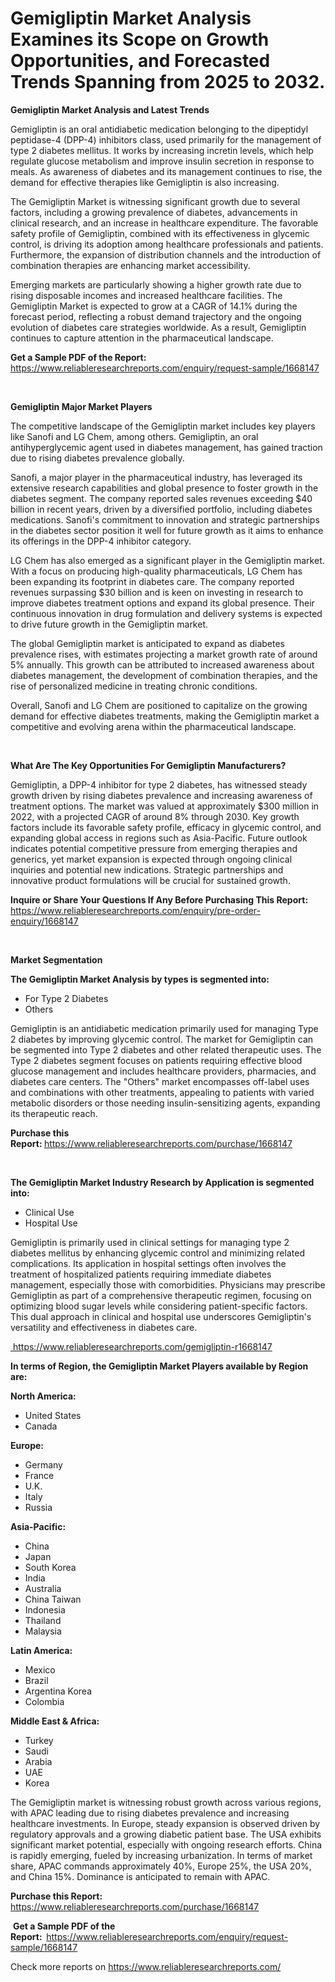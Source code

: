 <p><h1>Gemigliptin Market Analysis Examines its Scope on Growth Opportunities, and Forecasted Trends Spanning from 2025 to 2032.</h1></p><p><strong>Gemigliptin Market Analysis and Latest Trends</strong></p>
<p><p>Gemigliptin is an oral antidiabetic medication belonging to the dipeptidyl peptidase-4 (DPP-4) inhibitors class, used primarily for the management of type 2 diabetes mellitus. It works by increasing incretin levels, which help regulate glucose metabolism and improve insulin secretion in response to meals. As awareness of diabetes and its management continues to rise, the demand for effective therapies like Gemigliptin is also increasing.</p><p>The Gemigliptin Market is witnessing significant growth due to several factors, including a growing prevalence of diabetes, advancements in clinical research, and an increase in healthcare expenditure. The favorable safety profile of Gemigliptin, combined with its effectiveness in glycemic control, is driving its adoption among healthcare professionals and patients. Furthermore, the expansion of distribution channels and the introduction of combination therapies are enhancing market accessibility.</p><p>Emerging markets are particularly showing a higher growth rate due to rising disposable incomes and increased healthcare facilities. The Gemigliptin Market is expected to grow at a CAGR of 14.1% during the forecast period, reflecting a robust demand trajectory and the ongoing evolution of diabetes care strategies worldwide. As a result, Gemigliptin continues to capture attention in the pharmaceutical landscape.</p></p>
<p><strong>Get a Sample PDF of the Report:&nbsp;</strong> <a href="https://www.reliableresearchreports.com/enquiry/request-sample/1668147?utm_campaign=2743&utm_medium=2&utm_source=Github&utm_content=ia&utm_term=06032025&utm_id=gemigliptin">https://www.reliableresearchreports.com/enquiry/request-sample/1668147</a></p>
<p>&nbsp;</p>
<p><strong>Gemigliptin Major Market Players</strong></p>
<p><p>The competitive landscape of the Gemigliptin market includes key players like Sanofi and LG Chem, among others. Gemigliptin, an oral antihyperglycemic agent used in diabetes management, has gained traction due to rising diabetes prevalence globally.</p><p>Sanofi, a major player in the pharmaceutical industry, has leveraged its extensive research capabilities and global presence to foster growth in the diabetes segment. The company reported sales revenues exceeding $40 billion in recent years, driven by a diversified portfolio, including diabetes medications. Sanofi's commitment to innovation and strategic partnerships in the diabetes sector position it well for future growth as it aims to enhance its offerings in the DPP-4 inhibitor category.</p><p>LG Chem has also emerged as a significant player in the Gemigliptin market. With a focus on producing high-quality pharmaceuticals, LG Chem has been expanding its footprint in diabetes care. The company reported revenues surpassing $30 billion and is keen on investing in research to improve diabetes treatment options and expand its global presence. Their continuous innovation in drug formulation and delivery systems is expected to drive future growth in the Gemigliptin market.</p><p>The global Gemigliptin market is anticipated to expand as diabetes prevalence rises, with estimates projecting a market growth rate of around 5% annually. This growth can be attributed to increased awareness about diabetes management, the development of combination therapies, and the rise of personalized medicine in treating chronic conditions.</p><p>Overall, Sanofi and LG Chem are positioned to capitalize on the growing demand for effective diabetes treatments, making the Gemigliptin market a competitive and evolving arena within the pharmaceutical landscape.</p></p>
<p>&nbsp;</p>
<p><strong>What Are The Key Opportunities For Gemigliptin Manufacturers?</strong></p>
<p><p>Gemigliptin, a DPP-4 inhibitor for type 2 diabetes, has witnessed steady growth driven by rising diabetes prevalence and increasing awareness of treatment options. The market was valued at approximately $300 million in 2022, with a projected CAGR of around 8% through 2030. Key growth factors include its favorable safety profile, efficacy in glycemic control, and expanding global access in regions such as Asia-Pacific. Future outlook indicates potential competitive pressure from emerging therapies and generics, yet market expansion is expected through ongoing clinical inquiries and potential new indications. Strategic partnerships and innovative product formulations will be crucial for sustained growth.</p></p>
<p><strong>Inquire or Share Your Questions If Any Before Purchasing This Report:</strong> <a href="https://www.reliableresearchreports.com/enquiry/pre-order-enquiry/1668147?utm_campaign=2743&utm_medium=2&utm_source=Github&utm_content=ia&utm_term=06032025&utm_id=gemigliptin">https://www.reliableresearchreports.com/enquiry/pre-order-enquiry/1668147</a></p>
<p>&nbsp;</p>
<p><strong>Market Segmentation</strong></p>
<p><strong>The Gemigliptin Market Analysis by types is segmented into:</strong></p>
<p><ul><li>For Type 2 Diabetes</li><li>Others</li></ul></p>
<p><p>Gemigliptin is an antidiabetic medication primarily used for managing Type 2 diabetes by improving glycemic control. The market for Gemigliptin can be segmented into Type 2 diabetes and other related therapeutic uses. The Type 2 diabetes segment focuses on patients requiring effective blood glucose management and includes healthcare providers, pharmacies, and diabetes care centers. The "Others" market encompasses off-label uses and combinations with other treatments, appealing to patients with varied metabolic disorders or those needing insulin-sensitizing agents, expanding its therapeutic reach.</p></p>
<p><strong>Purchase this Report:&nbsp;</strong><a href="https://www.reliableresearchreports.com/purchase/1668147?utm_campaign=2743&utm_medium=2&utm_source=Github&utm_content=ia&utm_term=06032025&utm_id=gemigliptin">https://www.reliableresearchreports.com/purchase/1668147</a></p>
<p>&nbsp;</p>
<p><strong>The Gemigliptin Market Industry Research by Application is segmented into:</strong></p>
<p><ul><li>Clinical Use</li><li>Hospital Use</li></ul></p>
<p><p>Gemigliptin is primarily used in clinical settings for managing type 2 diabetes mellitus by enhancing glycemic control and minimizing related complications. Its application in hospital settings often involves the treatment of hospitalized patients requiring immediate diabetes management, especially those with comorbidities. Physicians may prescribe Gemigliptin as part of a comprehensive therapeutic regimen, focusing on optimizing blood sugar levels while considering patient-specific factors. This dual approach in clinical and hospital use underscores Gemigliptin's versatility and effectiveness in diabetes care.</p></p>
<p><a href="https://www.reliableresearchreports.com/gemigliptin-r1668147?utm_campaign=2743&utm_medium=2&utm_source=Github&utm_content=ia&utm_term=06032025&utm_id=gemigliptin">&nbsp;https://www.reliableresearchreports.com/gemigliptin-r1668147</a></p>
<p><strong>In terms of Region, the Gemigliptin Market Players available by Region are:</strong></p>
<p>
    <p> <strong> North America: </strong>
        <ul>
            <li>United States</li>
            <li>Canada</li>
        </ul>
        </p> 
    <p> <strong> Europe: </strong>
        <ul>
            <li>Germany</li>
            <li>France</li>
            <li>U.K.</li>
            <li>Italy</li>
            <li>Russia</li>
        </ul>
        </p> 
    <p> <strong> Asia-Pacific: </strong>
        <ul>
            <li>China</li>
            <li>Japan</li>
            <li>South Korea</li>
            <li>India</li>
            <li>Australia</li>
            <li>China Taiwan</li>
            <li>Indonesia</li>
            <li>Thailand</li>
            <li>Malaysia</li>
        </ul>
        </p> 
    <p> <strong> Latin America: </strong>
        <ul>
            <li>Mexico</li>
            <li>Brazil</li>
            <li>Argentina Korea</li>
            <li>Colombia</li>
        </ul>
        </p> 
    <p> <strong> Middle East & Africa: </strong>
        <ul>
            <li>Turkey</li>
            <li>Saudi</li>
            <li>Arabia</li>
            <li>UAE</li>
            <li>Korea</li>
        </ul>
    </p>
    </p>
<p><p>The Gemigliptin market is witnessing robust growth across various regions, with APAC leading due to rising diabetes prevalence and increasing healthcare investments. In Europe, steady expansion is observed driven by regulatory approvals and a growing diabetic patient base. The USA exhibits significant market potential, especially with ongoing research efforts. China is rapidly emerging, fueled by increasing urbanization. In terms of market share, APAC commands approximately 40%, Europe 25%, the USA 20%, and China 15%. Dominance is anticipated to remain with APAC.</p></p>
<p><strong>Purchase this Report: </strong><a href="https://www.reliableresearchreports.com/purchase/1668147?utm_campaign=2743&utm_medium=2&utm_source=Github&utm_content=ia&utm_term=06032025&utm_id=gemigliptin">https://www.reliableresearchreports.com/purchase/1668147</a></p>
<p>&nbsp;<strong>Get a Sample PDF of the Report:&nbsp;&nbsp;</strong><a href="https://www.reliableresearchreports.com/enquiry/request-sample/1668147?utm_campaign=2743&utm_medium=2&utm_source=Github&utm_content=ia&utm_term=06032025&utm_id=gemigliptin">https://www.reliableresearchreports.com/enquiry/request-sample/1668147</a></p>
<p><strong></strong></p>
<p>Check more reports on <a href="https://www.reliableresearchreports.com/?utm_campaign=2743&utm_medium=2&utm_source=Github&utm_content=ia&utm_term=06032025&utm_id=gemigliptin">https://www.reliableresearchreports.com/</a></p>